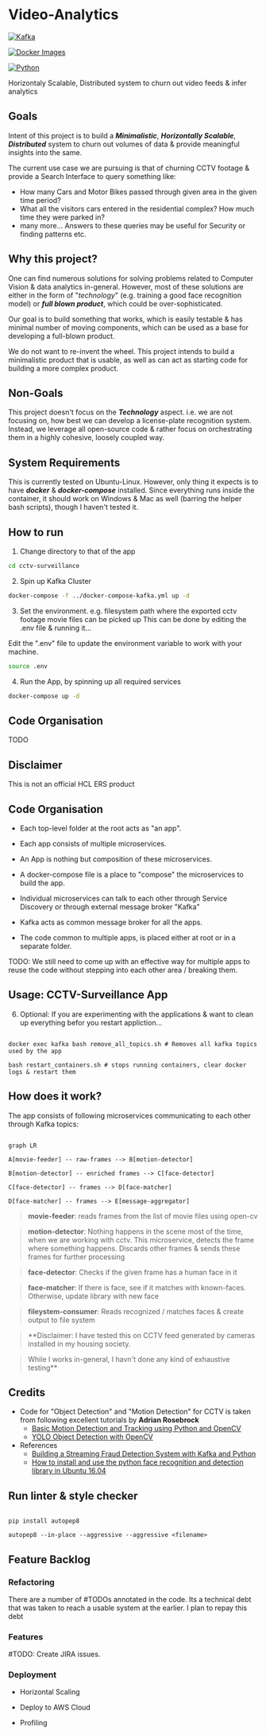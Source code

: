 # Video-Analytics

  

  

[![Kafka](https://img.shields.io/badge/streaming_platform-kafka-black.svg?style=flat-square)](https://kafka.apache.org)

  

[![Docker Images](https://img.shields.io/badge/docker_images-confluent-orange.svg?style=flat-square)](https://github.com/confluentinc/cp-docker-images)

  

[![Python](https://img.shields.io/badge/python-3.5+-blue.svg?style=flat-square)](https://www.python.org)

  

  

Horizontaly Scalable, Distributed system to churn out video feeds &amp; infer analytics

  

## Goals

Intent of this project is to build a ***Minimalistic***, ***Horizontally Scalable***, ***Distributed*** system to churn out volumes of data & provide meaningful insights into the same.

The current use case we are pursuing is that of churning CCTV footage & provide a Search Interface to query something like:

 - How many Cars and Motor Bikes passed through given area in the given time period?
 - What all the visitors cars entered in the residential complex? How much time they were parked in?
- many more...
Answers to these queries may be useful for Security or finding patterns etc.
  

## Why this project?

One can find numerous solutions for solving problems related to Computer Vision & data analytics in-general. However, most of these solutions are either in the form of "*technology*" (e.g. training a good face recognition model) or ***full blown product***, which could be over-sophisticated.

Our goal is to build something that works, which is easily testable & has minimal number of moving components, which can be used as a base for developing a full-blown product.

We do not want to re-invent the wheel. This project intends to build a minimalistic product that is usable, as well as can act as starting code for building a more complex product.

  ## Non-Goals
  This project doesn't focus on the ***Technology*** aspect. i.e. we are not focusing on, how best we can develop a license-plate recognition system. Instead, we leverage all open-source code & rather focus on orchestrating them in a highly cohesive, loosely coupled way.

## System Requirements
This is currently tested on Ubuntu-Linux.
However, only thing it expects is to have ***docker*** & ***docker-compose*** installed. Since everything runs inside the container, it should work on Windows & Mac as well (barring the helper bash scripts), though I haven't tested it.
  

## How to run
1. Change directory to that of the app
```sh
cd cctv-surveillance
```
2. Spin up Kafka Cluster
```sh
docker-compose -f ../docker-compose-kafka.yml up -d
```
3. Set the environment. e.g. filesystem path where the exported cctv footage movie files can be picked up
This can be done by editing the .env file & running it...

Edit the ".env" file to update the environment variable to work with your machine.
```sh
source .env
```
  4. Run the App, by spinning up all required services
```sh
docker-compose up -d
```
  
  ## Code Organisation
  TODO
  

## Disclaimer

This is not an official HCL ERS product

  
  

## Code Organisation

- Each top-level folder at the root acts as "an app".

- Each app consists of multiple microservices.

- An App is nothing but composition of these microservices.

- A docker-compose file is a place to "compose" the microservices to build the app.

- Individual microservices can talk to each other through Service Discovery or through external message broker "Kafka"

- Kafka acts as common message broker for all the apps.

- The code common to multiple apps, is placed either at root or in a separate folder.

TODO: We still need to come up with an effective way for multiple apps to reuse the code without stepping into each other area / breaking them.

  

## Usage: CCTV-Surveillance App

  




6. Optional: If you are experimenting with the applications & want to clean up everything befor you restart appliction...

```

docker exec kafka bash remove_all_topics.sh # Removes all kafka topics used by the app

bash restart_containers.sh # stops running containers, clear docker logs & restart them

```

  

## How does it work?

The app consists of following microservices communicating to each other through Kafka topics:

```mermaid

graph LR

A[movie-feeder] -- raw-frames --> B[motion-detector]

B[motion-detector] -- enriched frames --> C[face-detector]

C[face-detector] -- frames --> D[face-matcher]

D[face-matcher] -- frames --> E[message-aggregator]

```

>  **movie-feeder**: reads frames from the list of movie files using open-cv

  

>  **motion-detector**: Nothing happens in the scene most of the time, when we are working with cctv. This microservice, detects the frame where something happens. Discards other frames & sends these frames for further processing

  

>  **face-detector**: Checks if the given frame has a human face in it

  

>  **face-matcher**: If there is face, see if it matches with known-faces. Otherwise, update library with new face

  

>  **fileystem-consumer**: Reads recognized / matches faces & create output to file system

  

> **Disclaimer: I have tested this on CCTV feed generated by cameras installed in my housing society.

> While I works in-general, I havn't done any kind of exhaustive testing**

  

## Credits

 - Code for "Object Detection" and "Motion Detection" for CCTV is taken from following excellent tutorials by **Adrian Rosebrock**
	 - [Basic Motion Detection and Tracking using Python and OpenCV](https://www.pyimagesearch.com/2015/05/25/basic-motion-detection-and-tracking-with-python-and-opencv/)
	 - [YOLO Object Detection with OpenCV](https://www.pyimagesearch.com/2018/11/12/yolo-object-detection-with-opencv/)
- References
	- [Building a Streaming Fraud Detection System with Kafka and Python](https://florimond.dev/blog/articles/2018/09/building-a-streaming-fraud-detection-system-with-kafka-and-python/)
	- [How to install and use the python face recognition and detection library in Ubuntu 16.04](https://ourcodeworld.com/articles/read/841/how-to-install-and-use-the-python-face-recognition-and-detection-library-in-ubuntu-16-04)
  

## Run linter & style checker

```

pip install autopep8

autopep8 --in-place --aggressive --aggressive <filename>

```

  

## Feature Backlog

### Refactoring

There are a number of #TODOs annotated in the code. Its a technical debt that was taken to reach a usable system at the earlier. I plan to repay this debt

### Features

#TODO: Create JIRA issues.

### Deployment

- Horizontal Scaling

- Deploy to AWS Cloud

- Profiling
